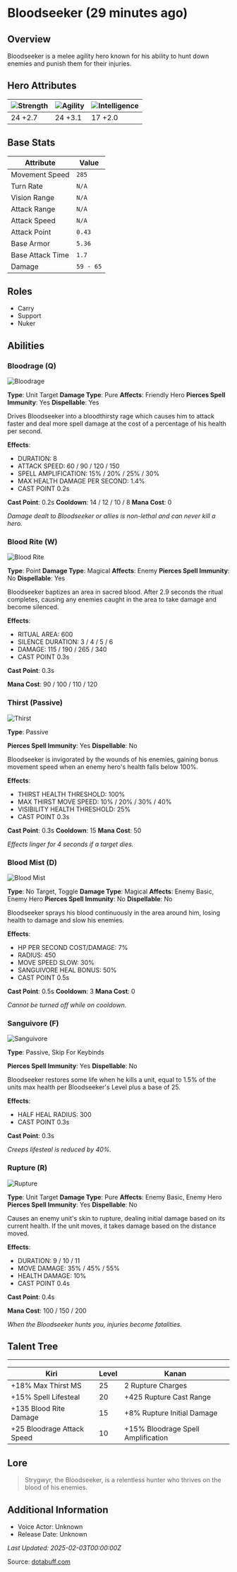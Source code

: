 # Bloodseeker (29 minutes ago)

## Overview
Bloodseeker is a melee agility hero known for his ability to hunt down enemies and punish them for their injuries.

## Hero Attributes
| ![Strength](https://www.dotabuff.com/assets/hero_str-c4c83daf6344eee5758e6634a6535394cdcf03a9a8292076260cbe42b76d1b4c.png) | ![Agility](https://www.dotabuff.com/assets/hero_agi-f7c48b4a53d1a3f879d97d7afce7326b01d4a1a053fec8ea922ac6bbbe7947d7.png) | ![Intelligence](https://www.dotabuff.com/assets/hero_int-b590a71ef3df24fd995abacac069e7dbf3ee126cc67d6969bb3bea8034124232.png) |
|------------------------|------------------------|----------------------------|
| 24 +2.7             | 24 +3.1              | 17 +2.0            |

## Base Stats
| Attribute | Value |
|-----------|-------|
| Movement Speed | `285` |
| Turn Rate | `N/A` |
| Vision Range | `N/A` |
| Attack Range | `N/A` |
| Attack Speed | `N/A` |
| Attack Point | `0.43` |
| Base Armor | `5.36` |
| Base Attack Time | `1.7` |
| Damage | `59 - 65` |

## Roles
- Carry
- Support
- Nuker

## Abilities
### Bloodrage (Q)
![Bloodrage](https://www.dotabuff.com/assets/skills/bloodseeker-bloodrage-5015-0f43b960ec01ce683e7a6606e84494fda34ab3b772ad9912824d85e6ff8ad8e4.jpg)

**Type**: Unit Target
**Damage Type**: Pure
**Affects**: Friendly Hero
**Pierces Spell Immunity**: Yes
**Dispellable**: Yes

Drives Bloodseeker into a bloodthirsty rage which causes him to attack faster and deal more spell damage at the cost of a percentage of his health per second.

**Effects**:
- DURATION: 8
- ATTACK SPEED: 60 / 90 / 120 / 150
- SPELL AMPLIFICATION: 15% / 20% / 25% / 30%
- MAX HEALTH DAMAGE PER SECOND: 1.4%
- CAST POINT 0.2s

**Cast Point**: 0.2s
**Cooldown**: 14 / 12 / 10 / 8
**Mana Cost**: 0

*Damage dealt to Bloodseeker or allies is non-lethal and can never kill a hero.*

### Blood Rite (W)
![Blood Rite](https://www.dotabuff.com/assets/skills/bloodseeker-blood-rite-5016-5a7a289d9e92f7e8c86fd6f795b61e51ef77c81162275522eaf19a3d9e495a67.jpg)

**Type**: Point
**Damage Type**: Magical
**Affects**: Enemy
**Pierces Spell Immunity**: No
**Dispellable**: Yes

Bloodseeker baptizes an area in sacred blood. After 2.9 seconds the ritual completes, causing any enemies caught in the area to take damage and become silenced.

**Effects**:
- RITUAL AREA: 600
- SILENCE DURATION: 3 / 4 / 5 / 6
- DAMAGE: 115 / 190 / 265 / 340
- CAST POINT 0.3s

**Cast Point**: 0.3s

**Mana Cost**: 90 / 100 / 110 / 120



### Thirst (Passive)
![Thirst](https://www.dotabuff.com/assets/skills/bloodseeker-thirst-5017-9787fc3fe027b3eb90d6f749b0c72ca3c613106856f7b9608b8208cf0dd7bc45.jpg)

**Type**: Passive


**Pierces Spell Immunity**: Yes
**Dispellable**: No

Bloodseeker is invigorated by the wounds of his enemies, gaining bonus movement speed when an enemy hero's health falls below 100%.

**Effects**:
- THIRST HEALTH THRESHOLD: 100%
- MAX THIRST MOVE SPEED: 10% / 20% / 30% / 40%
- VISIBILITY HEALTH THRESHOLD: 25%
- CAST POINT 0.3s

**Cast Point**: 0.3s
**Cooldown**: 15
**Mana Cost**: 50

*Effects linger for 4 seconds if a target dies.*

### Blood Mist (D)
![Blood Mist](https://www.dotabuff.com/assets/skills/bloodseeker-blood-mist-902-6bc450e27fdfdb2f0d198fdc853635f07b57d5df7fd14974d771a4abad18854e.jpg)

**Type**: No Target, Toggle
**Damage Type**: Magical
**Affects**: Enemy Basic, Enemy Hero
**Pierces Spell Immunity**: No
**Dispellable**: No

Bloodseeker sprays his blood continuously in the area around him, losing health to damage and slow his enemies.

**Effects**:
- HP PER SECOND COST/DAMAGE: 7%
- RADIUS: 450
- MOVE SPEED SLOW: 30%
- SANGUIVORE HEAL BONUS: 50%
- CAST POINT 0.5s

**Cast Point**: 0.5s
**Cooldown**: 3
**Mana Cost**: 0

*Cannot be turned off while on cooldown.*

### Sanguivore (F)
![Sanguivore](https://www.dotabuff.com/assets/skills/default-5a612c460046882c6741f2fd3db0f48ae721d557d613f3dc4db7262a1bd5864a.jpg)

**Type**: Passive, Skip For Keybinds


**Pierces Spell Immunity**: Yes
**Dispellable**: No

Bloodseeker restores some life when he kills a unit, equal to 1.5% of the units max health per Bloodseeker's Level plus a base of 25.

**Effects**:
- HALF HEAL RADIUS: 300
- CAST POINT 0.3s

**Cast Point**: 0.3s



*Creeps lifesteal is reduced by 40%.*

### Rupture (R)
![Rupture](https://www.dotabuff.com/assets/skills/bloodseeker-rupture-5018-55ca32bae42e0b7b4ddda92dae04d5d77e9c11920f2529a8fefbada0f11758ad.jpg)

**Type**: Unit Target
**Damage Type**: Pure
**Affects**: Enemy Basic, Enemy Hero
**Pierces Spell Immunity**: Yes
**Dispellable**: No

Causes an enemy unit's skin to rupture, dealing initial damage based on its current health. If the unit moves, it takes damage based on the distance moved.

**Effects**:
- DURATION: 9 / 10 / 11
- MOVE DAMAGE: 35% / 45% / 55%
- HEALTH DAMAGE: 10%
- CAST POINT 0.4s

**Cast Point**: 0.4s

**Mana Cost**: 100 / 150 / 200

*When the Bloodseeker hunts you, injuries become fatalities.*


## Talent Tree
------------
Kiri | Level | Kanan
------|--------|-------
+18% Max Thirst MS | 25 | 2 Rupture Charges
+15% Spell Lifesteal | 20 | +425 Rupture Cast Range
+135 Blood Rite Damage | 15 | +8% Rupture Initial Damage
+25 Bloodrage Attack Speed | 10 | +15% Bloodrage Spell Amplification

## Lore
> Strygwyr, the Bloodseeker, is a relentless hunter who thrives on the blood of his enemies.

## Additional Information
- Voice Actor: Unknown
- Release Date: Unknown

_Last Updated: 2025-02-03T00:00:00Z_

Source: [dotabuff.com](https://www.dotabuff.com/heroes/bloodseeker/abilities)
